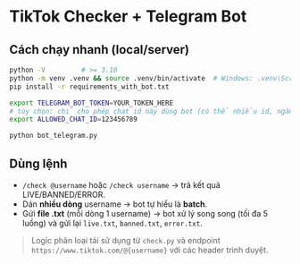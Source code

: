 # TikTok Checker + Telegram Bot

## Cách chạy nhanh (local/server)
```bash
python -V         # >= 3.10
python -m venv .venv && source .venv/bin/activate  # Windows: .venv\Scripts\activate
pip install -r requirements_with_bot.txt

export TELEGRAM_BOT_TOKEN=YOUR_TOKEN_HERE
# tùy chọn: chỉ cho phép chat id này dùng bot (có thể nhiều id, ngăn cách dấu phẩy)
export ALLOWED_CHAT_ID=123456789

python bot_telegram.py
```

## Dùng lệnh
- `/check @username` hoặc `/check username` → trả kết quả LIVE/BANNED/ERROR.
- Dán **nhiều dòng** username → bot tự hiểu là **batch**.
- Gửi **file .txt** (mỗi dòng 1 username) → bot xử lý song song (tối đa 5 luồng) và gửi lại `live.txt`, `banned.txt`, `error.txt`.

> Logic phân loại tái sử dụng từ `check.py` và endpoint `https://www.tiktok.com/@{username}` với các header trình duyệt.
